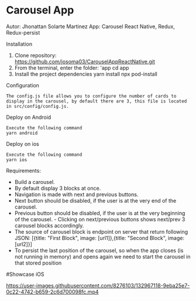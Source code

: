 # Carousel App

Autor: Jhonattan Solarte Martinez
App: Carousel React Native, Redux, Redux-persist

Installation

1. Clone repository:
    https://github.com/josoma03/CarouselAppReactNative.git
2. From the terminal, enter the folder: 'app
    cd app
3. Install the project dependencies
    yarn install
    npx pod-install
    

Configuration

    The config.js file allows you to configure the number of cards to display in the carousel, by default there are 3, this file is located in src/config/config.js.
    
Deploy on Android

    Execute the following command
    yarn android

Deploy on ios

    Execute the following command
    yarn ios


Requirements:

- Build a carousel.
- By default display 3 blocks at once.
- Navigation is made with next and previous buttons.
- Next button should be disabled, if the user is at the very end of the carousel.
- Previous button should be disabled, if the user is at the very beginning of the carousel. - Clicking on next/previous buttons shows next/prev 3 carousel blocks accordingly.
- The source of carousel block is endpoint on server that return following JSON:
  [{title: "First Block", image: [url1]},{title: "Second Block", image: [url2]}]
- To persist the last position of the carousel, so when the app closes (is not running in memory) and opens again we need to start the carousel in that stored position  


#Showcase
iOS


https://user-images.githubusercontent.com/8276103/132967118-9eba25e7-0c22-4742-b659-2c6d700098fc.mp4


